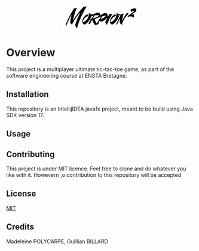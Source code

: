 <p align="center">
  <img src="https://raw.githubusercontent.com/madaaaaaaaaa/Morpion/master/src/main/resources/logo_trans.png" />
</p>

# Overview

This project is a multiplayer ultimate tic-tac-toe game, as part of the software engineering course at ENSTA Bretagne.

## Installation

This repository is an IntellijIDEA javafx project, meant to be build using Java SDK version 17.

## Usage



## Contributing
This project is under MIT licence. Feel free to clone and do whatever you like with it. Howevern ,o contribution to this repository will be accepted

## License
[MIT](https://choosealicense.com/licenses/mit/)

## Credits
Madeleine POLYCARPE, Guillian BILLARD
